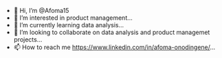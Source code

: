 - 👋 Hi, I’m @Afoma15
- 👀 I’m interested in product management...
- 🌱 I’m currently learning data analysis...
- 💞️ I’m looking to collaborate on data analysis and product managemet projects...
- 📫 How to reach me https://www.linkedin.com/in/afoma-onodingene/...

<!---
Afoma15/Afoma15 is a ✨ special ✨ repository because its `README.md` (this file) appears on your GitHub profile.
You can click the Preview link to take a look at your changes.
--->
